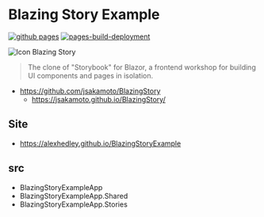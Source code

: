 # Blazing Story Example

[![github pages](https://github.com/AlexHedley/BlazingStoryExample/actions/workflows/gh-pages.yml/badge.svg)](https://github.com/AlexHedley/BlazingStoryExample/actions/workflows/gh-pages.yml)
[![pages-build-deployment](https://github.com/AlexHedley/BlazingStoryExample/actions/workflows/pages/pages-build-deployment/badge.svg)](https://github.com/AlexHedley/BlazingStoryExample/actions/workflows/pages/pages-build-deployment)

![Icon](https://raw.githubusercontent.com/jsakamoto/BlazingStory/main/assets/icon.min.64x64.svg "Icon") Blazing Story

> The clone of "Storybook" for Blazor, a frontend workshop for building UI components and pages in isolation.

- https://github.com/jsakamoto/BlazingStory
  - https://jsakamoto.github.io/BlazingStory/

## Site

- https://alexhedley.github.io/BlazingStoryExample

## src

- BlazingStoryExampleApp
- BlazingStoryExampleApp.Shared
- BlazingStoryExampleApp.Stories
